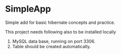 # SimpleApp
Simple add for basic hibernate concepts and practice.

This project needs following also to be installed locally
1. MySQL data base, running on port 3306.
2. Table should be created automatically.
